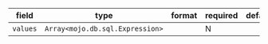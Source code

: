 | field | type | format | required | default | description |
|---|---|---|---|---|---|
| `values` | `Array<mojo.db.sql.Expression>` |  | N |  |
